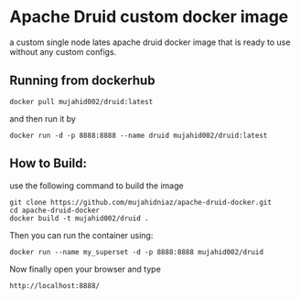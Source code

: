# Apache Druid custom docker image
a custom single node lates apache druid docker image that is ready to use without any custom configs.

## Running from dockerhub 
	docker pull mujahid002/druid:latest

and then run it by

	docker run -d -p 8888:8888 --name druid mujahid002/druid:latest

## How to Build:
use the following command to build the image

	git clone https://github.com/mujahidniaz/apache-druid-docker.git
	cd apache-druid-docker
	docker build -t mujahid002/druid .

Then you can run the container using:

	docker run --name my_superset -d -p 8888:8888 mujahid002/druid
		
Now finally open your browser and type

	http://localhost:8888/
		
